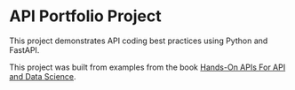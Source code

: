 # API Portfolio Project
This project demonstrates API coding best practices using Python and FastAPI.

This project was built from examples from the book
[Hands-On APIs For API and Data Science](https://hands-on-api-book.com).